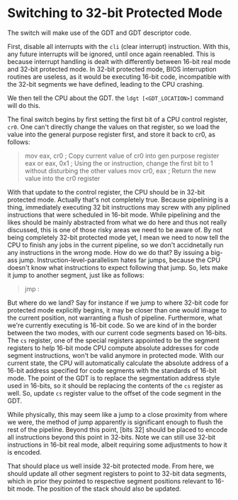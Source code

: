 # Switching to 32-bit Protected Mode

The switch will make use of the GDT and GDT descriptor code.

First, disable all interrupts with the `cli` (clear interrupt) instruction. With this, any future interrupts will be ignored, until once again reenabled. This is because interrupt handling is dealt with differently between 16-bit real mode and 32-bit protected mode. In 32-bit protected mode, BIOS interruption routines are useless, as it would be executing 16-bit code, incompatible with the 32-bit segments we have defined, leading to the CPU crashing.

We then tell the CPU about the GDT. the `ldgt [<GDT_LOCATION>]` command will do this.

The final switch begins by first setting the first bit of a CPU control register, `cr0`. One can't directly change the values on that register, so we load the value into the general purpose register first, and store it back to cr0, as follows:

> mov eax, cr0 ; Copy current value of cr0 into gen purpose register eax
> or eax, 0x1 ; Using the or instruction, change the first bit to 1 without disturbing the other values
> mov cr0, eax ; Return the new value into the cr0 register

With that update to the control register, the CPU should be in 32-bit protected mode. Actually that's not completely true. Because pipelining is a thing, immediately executing 32 bit instructions may screw with any piplined instructions that were scheduled in 16-bit mode. While pipelining and the likes should be mainly abstracted from what we do here and thus not really discussed, this is one of those risky areas we need to be aware of. By not being completely 32-bit protected mode yet, I mean we need to now tell the CPU to finish any jobs in the current pipeline, so we don't accidnetally run any instructions in the wrong mode. How do we do that? By issuing a big-ass jump. Instruction-level-parallelism hates far jumps, because the CPU doesn't know what instructions to expect following that jump. So, lets make it jump to another segment, just like as follows:

> jmp <segment>:<address offset>

But where do we land? Say for instance if we jump to where 32-bit code for protected mode explicitly begins, it may be closer than one would image to the current position, not warranting a flush of pipeline. Furthermore, what we're currently executing is 16-bit code. So we are kind of in the border between the two modes, with our current code segments based on 16-bits. The `cs` register, one of the special registers appointed to be the segment registers to help 16-bit mode CPU compute absolute addresses for code segment instructions, won't be valid anymore in protected mode. With our current state, the CPU will automatically calculate the absolute address of a 16-bit address specified for code segments with the standards of 16-bit mode. The point of the GDT is to replace the segmentation address style used in 16-bits, so it should be replacing the contents of the `cs` register as well. So, update `cs` register value to the offset of the code segment in the GDT.

While physically, this may seem like a jump to a close proximity from where we were, the method of jump apparently is significant enough to flush the rest of the pipeline. Beyond this point, [bits 32] should be placed to encode all instructions beyond this point in 32-bits. Note we can still use 32-bit instructions in 16-bit real mode, albeit requiring some adjustments to how it is encoded. 

That should place us well inside 32-bit protected mode. From here, we should update all other segment registers to point to 32-bit data segments, which in prior they pointed to respective segment positions relevant to 16-bit mode. The position of the stack should also be updated.

